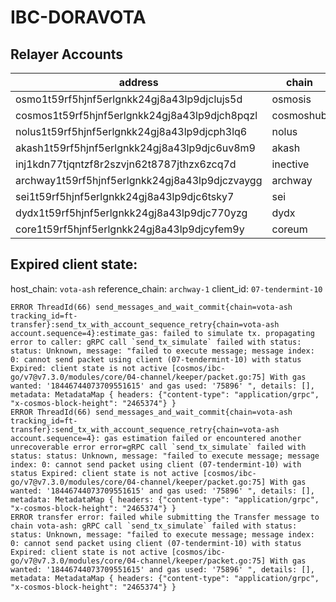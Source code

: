 # IBC-DORAVOTA

## Relayer Accounts
| address                                   | chain     | 24.01.2024 | denom |
|-------------------------------------------|-----------|------------|-------|
| osmo1t59rf5hjnf5erlgnkk24gj8a43lp9djclujs5d | osmosis   | 200        | OSMO  |
| cosmos1t59rf5hjnf5erlgnkk24gj8a43lp9djch8pqzl | cosmoshub | 50         | ATOM  |
| nolus1t59rf5hjnf5erlgnkk24gj8a43lp9djcph3lq6 | nolus     | 500        | NLS   |
| akash1t59rf5hjnf5erlgnkk24gj8a43lp9djc6uv8m9  | akash     | 100        | AKT   |
| inj1kdn77tjqntzf8r2szvjn62t8787jthzx6zcq7d  | inective  | 15         | INJ   |
| archway1t59rf5hjnf5erlgnkk24gj8a43lp9djczvaygg | archway   | 250        | ARCH  |
| sei1t59rf5hjnf5erlgnkk24gj8a43lp9djc6tsky7   | sei       | 300        | SEI   |
| dydx1t59rf5hjnf5erlgnkk24gj8a43lp9djc770yzg  | dydx      | 200        | USDC  |
| core1t59rf5hjnf5erlgnkk24gj8a43lp9djcyfem9y  | coreum    | 110        | CORE  |

## Expired client state:
host_chain: `vota-ash`
reference_chain: `archway-1`
client_id: `07-tendermint-10`
```
ERROR ThreadId(66) send_messages_and_wait_commit{chain=vota-ash tracking_id=ft-transfer}:send_tx_with_account_sequence_retry{chain=vota-ash account.sequence=4}:estimate_gas: failed to simulate tx. propagating error to caller: gRPC call `send_tx_simulate` failed with status: status: Unknown, message: "failed to execute message; message index: 0: cannot send packet using client (07-tendermint-10) with status Expired: client state is not active [cosmos/ibc-go/v7@v7.3.0/modules/core/04-channel/keeper/packet.go:75] With gas wanted: '18446744073709551615' and gas used: '75896' ", details: [], metadata: MetadataMap { headers: {"content-type": "application/grpc", "x-cosmos-block-height": "2465374"} }
ERROR ThreadId(66) send_messages_and_wait_commit{chain=vota-ash tracking_id=ft-transfer}:send_tx_with_account_sequence_retry{chain=vota-ash account.sequence=4}: gas estimation failed or encountered another unrecoverable error error=gRPC call `send_tx_simulate` failed with status: status: Unknown, message: "failed to execute message; message index: 0: cannot send packet using client (07-tendermint-10) with status Expired: client state is not active [cosmos/ibc-go/v7@v7.3.0/modules/core/04-channel/keeper/packet.go:75] With gas wanted: '18446744073709551615' and gas used: '75896' ", details: [], metadata: MetadataMap { headers: {"content-type": "application/grpc", "x-cosmos-block-height": "2465374"} }
ERROR transfer error: failed while submitting the Transfer message to chain vota-ash: gRPC call `send_tx_simulate` failed with status: status: Unknown, message: "failed to execute message; message index: 0: cannot send packet using client (07-tendermint-10) with status Expired: client state is not active [cosmos/ibc-go/v7@v7.3.0/modules/core/04-channel/keeper/packet.go:75] With gas wanted: '18446744073709551615' and gas used: '75896' ", details: [], metadata: MetadataMap { headers: {"content-type": "application/grpc", "x-cosmos-block-height": "2465374"} }
```

